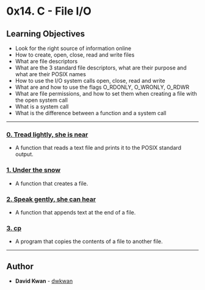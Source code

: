 # 0x14. C - File I/O

## Learning Objectives

* Look for the right source of information online
* How to create, open, close, read and write files
* What are file descriptors
* What are the 3 standard file descriptors, what are their purpose and what are their POSIX names
* How to use the I/O system calls open, close, read and write
* What are and how to use the flags O_RDONLY, O_WRONLY, O_RDWR
* What are file permissions, and how to set them when creating a file with the open system call
* What is a system call
* What is the difference between a function and a system call

---

### [0. Tread lightly, she is near](./0-read_textfile.c)
* A function that reads a text file and prints it to the POSIX standard output.


### [1. Under the snow](./1-create_file.c)
* A function that creates a file.


### [2. Speak gently, she can hear](./2-append_text_to_file.c)
* A function that appends text at the end of a file.


### [3. cp](./3-cp.c)
* A program that copies the contents of a file to another file.

---

## Author
* **David Kwan** - [dwkwan](https://github.com/dwkwan)